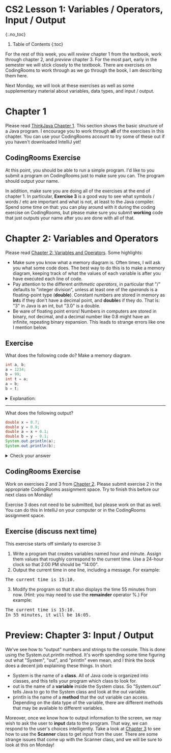 # CS2 Lesson 1: Variables / Operators, Input / Output
{:.no_toc}

1. Table of Contents
{:toc}

<div class="youtube-container">

</div>

For the rest of this week, you will *review* chapter 1 from the textbook, work through chapter 2, and *preview* chapter 3. For the most part, early in the semester we will stick closely to the textbook. There are exercises on CodingRooms to work through as we go through the book, I am describing them here.

Next Monday, we will look at these exercises as well as some supplementary material about variables, data types, and input / output.

# Chapter 1

Please read [ThinkJava Chapter 1](https://books.trinket.io/thinkjava2/chapter1.html). This section shows the basic structure of a Java program. I encourage you to work through **all** of the exercises in this chapter. You can use your CodingRooms account to try some of these out if you haven't downloaded IntelliJ yet!

## CodingRooms Exercise

At this point, you should be able to run a simple program. I'd like to you submit a program on CodingRooms just to make sure you can. The program should output your name.

In addition, make sure you are doing all of the exercises at the end of chapter 1. In particular, **Exercise 3** is a good way to see what symbols / words / etc are important and what is not, at least to the Java compiler. Spend some time on that: you can play around with it during the coding exercise on CodingRooms, but please make sure you submit **working** code that just outputs your name after you are done with all of that.

# Chapter 2: Variables and Operators

Please read [Chapter 2: Variables and Operators](https://books.trinket.io/thinkjava2/chapter2.html). Some highlights:

* Make sure you know what a memory diagram is. Often times, I will ask you what some code does. The best way to do this is to make a memory diagram, keeping track of what the values of each variable is after you have executed each line of code.
* Pay attention to the different *arithmetic operators*, in particular that "/" defaults to "integer division", unless at least one of the *operands* is a floating-point type (**double**). Constant numbers are stored in memory as **int**s if they don't have a decimal point, and **double**s if they do. That is: "3" in Java is an int, but "3.0" is a double.
* Be ware of floating point errors! Numbers in computers are stored in binary, not decimal, and a decimal number like 0.8 might have an infinite, repeating binary expansion. This leads to strange errors like one I mention below.

## Exercise

What does the following code do? Make a memory diagram.

```java
int a, b;
a = 1234;
b = 99;
int t = a;
a = b;
b = t;
```

<details>
  <summary>Explanation:</summary>
  <p>This code <strong>swaps</strong> the values of the variables a and b.</p>
  <p>The first line declares the two variables. The next two lines are used to initialize the values of a and b to 1234 and 99, respectively.</p>
  <p>The last three lines swap a and b. This is done by creating a third variable named t, setting it to a. That means t is 1234. Then the value of a is changed to 99. Then the value of b is changed to 1234.</p>
</details>

---

What does the following output?

```java
double x = 0.7;
double y = 0.9;
double a = x + 0.1;
double b = y - 0.1;
System.out.println(a);
System.out.println(b);
```

<details>
<summary>Check your answer</summary>
<p>I suggest you try this out on your own machine / on CodingRooms.</p>
<p>When I try this out on CodingRooms, I get the following:
<pre>
0.7999999999999999
0.8
</pre>
</p>
<p>This is because the decimal number 0.1 takes infinitely many bits to represent it in binary. So in the computer, we just get a "really good estimate" of the number.</p>
</details>

## CodingRooms Exercise

Work on exercises 2 and 3 from [Chapter 2](https://books.trinket.io/thinkjava2/chapter2.html#sec32). Please submit exercise 2 in the appropriate CodingRooms assignment space. Try to finish this before our next class on Monday!

Exercise 3 does not need to be submitted, but please work on that as well. You can do this in IntelliJ on your computer or in the CodingRooms assignment space.

## Exercise (discuss next time)

This exercise starts off similarly to exercise 3:

1. Write a program that creates variables named hour and minute. Assign them values that roughly correspond to the current time. Use a 24-hour clock so that 2:00 PM should be "14:00".
2. Output the current time in one line,  including a message. For example:
<pre>
The current time is 15:10.
</pre>
3. Modify the program so that it also displays the time 55 minutes from now. (Hint: you may need to use the **remainder** operator %.)  For example:
<pre>
The current time is 15:10.
In 55 minutes, it will be 16:05.
</pre>

# Preview: Chapter 3: Input / Output

We've see how to "output" numbers and strings to the console. This is done using the System.out.println method. It's worth spending some time figuring out what "System", "out", and "println" even mean, and I think the book does a decent job explaining these things. In short:

* System is the name of a **class**. All of Java code is organized into classes, and this tells your program which class to look for.
* out is the name of a **variable** inside the System class. So "System.out" tells Java to go to the System class and look at the out variable.
* println is the name of a **method** that the out variable can access. Depending on the data type of the variable, there are different methods that may be available to different variables.

Moreover, once we know how to output information to the screen, we may wish to ask the user to **input** data to the program. That way, we can respond to the user's choices intelligently. Take a look at [Chapter 3](https://books.trinket.io/thinkjava2/chapter3.html) to see how to use the **Scanner** class to get input from the user. There are some strange issues that come up with the Scanner class, and we will be sure to look at this on Monday!
